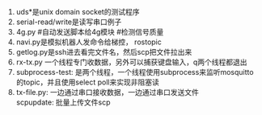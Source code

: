 1. uds*是unix domain socket的测试程序
2. serial-read/write是读写串口例子
3. 4g.py 
  #自动发送脚本给4g模块
  #检测信号质量
4. navi.py是模拟机器人发命令给梯控， rostopic  
5. getlog.py是ssh进去看完文件名，然后scp把文件拉出来  
6. rx-tx.py 一个线程专门收数据，另外可以捕获键盘输入，q两个线程都退出  
7. subprocess-test: 是两个线程，一个线程使用subprocess来监听mosquitto的topic，并且使用select poll来实现非阻塞读  
8. tx-file.py:  一边通过串口接收数据，一边通过串口发送文件  
scpupdate: 批量上传文件scp  
